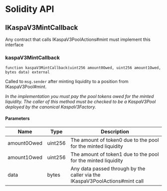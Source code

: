 # Solidity API

## IKaspaV3MintCallback

Any contract that calls IKaspaV3PoolActions#mint must implement this interface

### kaspaV3MintCallback

```solidity
function kaspaV3MintCallback(uint256 amount0Owed, uint256 amount1Owed, bytes data) external
```

Called to `msg.sender` after minting liquidity to a position from IKaspaV3Pool#mint.

_In the implementation you must pay the pool tokens owed for the minted liquidity.
The caller of this method must be checked to be a KaspaV3Pool deployed by the canonical KaspaV3Factory._

#### Parameters

| Name | Type | Description |
| ---- | ---- | ----------- |
| amount0Owed | uint256 | The amount of token0 due to the pool for the minted liquidity |
| amount1Owed | uint256 | The amount of token1 due to the pool for the minted liquidity |
| data | bytes | Any data passed through by the caller via the IKaspaV3PoolActions#mint call |

